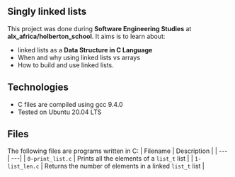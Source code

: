 Singly linked lists
 ---------------------------

This project was done during **Software Engineering Studies** at **alx_africa/holberton_school**. It aims is to learn about:
- linked lists as a **Data Structure in C Language**
- When and why using linked lists vs arrays
- How to build and use linked lists.

Technologies
 ----------------------------

- C files are compiled using gcc 9.4.0
- Tested on Ubuntu 20.04 LTS

Files
 -----------------------
The following files are programs written in C:
| Filename | Description |
| --- | ---|
| `0-print_list.c` | Prints all the elements of a `list_t` list |
| `1-list_len.c` | Returns the number of elements in a linked `list_t` list |
